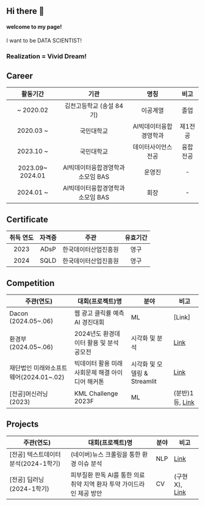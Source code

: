 ## Hi there 👋
#### welcome to my page!
I want to be DATA SCIENTIST! 

### Realization = Vivid Dream!

## Career
| 활동기간 | 기관 | 명칭 | 비고 |
| :------: | :------: | :------: | :------: |
| ~ 2020.02 | 김천고등학교 (송설 84기) | 이공계열 | 졸업 |
| 2020.03 ~ | 국민대학교 | AI빅데이터융합경영학과 | 제1전공 |
| 2023.10 ~ | 국민대학교 | 데이터사이언스전공 | 융합전공 |
| 2023.09~ 2024.01 | AI빅데이터융합경영학과 소모임 BAS | 운영진 | - |
| 2024.01 ~  | AI빅데이터융합경영학과 소모임 BAS | 회장 | - |


## Certificate
|취득 연도|자격증|주관|유효기간|
| :------: | :------: | :------: | :------: |
|2023|ADsP|한국데이터산업진흥원|영구|
|2024|SQLD|한국데이터산업진흥원|영구|


## Competition
|주관(연도)|대회(프로젝트)명|분야|비고|
|------|---|---|---|
|Dacon (2024.05~.06)|웹 광고 클릭률 예측 AI 경진대회| ML |[Link]|
|환경부(2024.05~.06)|2024년도 환경데이터 활용 및 분석 공모전| 시각화 및 분석 |[Link](https://github.com/sangwook01/Competition/tree/main/2024%EB%85%84%EB%8F%84%20%ED%99%98%EA%B2%BD%EB%8D%B0%EC%9D%B4%ED%84%B0%20%ED%99%9C%EC%9A%A9%20%EB%B0%8F%20%EB%B6%84%EC%84%9D%20%EA%B3%B5%EB%AA%A8%EC%A0%84) |
|재단법인 미래와소프트웨어(2024.01~.02)|빅데이터 활용 미래 사회문제 해결 아이디어 해커톤| 시각화 및 모델링 & Streamlit |[Link](https://github.com/sangwook01/Competition/tree/main/%EB%B9%85%EB%8D%B0%EC%9D%B4%ED%84%B0%20%ED%99%9C%EC%9A%A9%20%EB%AF%B8%EB%9E%98%20%EC%82%AC%ED%9A%8C%EB%AC%B8%EC%A0%9C%20%ED%95%B4%EA%B2%B0%20%EC%95%84%EC%9D%B4%EB%94%94%EC%96%B4%20%ED%95%B4%EC%BB%A4%ED%86%A4) |
|[전공]머신러닝(2023)|KML Challenge 2023F| ML |(분반)1등, [Link](https://github.com/sangwook01/Competition/tree/main/MAJOR_ML)|
## Projects
|주관(연도)|대회(프로젝트)명|분야|비고|
|------|---|---|---|
|[전공] 텍스트데이터분석(2024-1학기)|(네이버)뉴스 크롤링을 통한 환경 이슈 분석| NLP |[Link](https://github.com/sangwook01/Project/tree/main/%5B%EA%B5%90%EB%82%B4%5D%20%ED%85%8D%EC%8A%A4%ED%8A%B8%EB%8D%B0%EC%9D%B4%ED%84%B0%EB%B6%84%EC%84%9D)|
|[전공] 딥러닝(2024-1학기)|피부질환 판독 AI를 통한 의료 취약 지역 환자 투약 가이드라인 제공 방안| CV |(구현X), [Link](https://github.com/sangwook01/Project/tree/main/%5B%EA%B5%90%EB%82%B4%5D%20%EB%94%A5%EB%9F%AC%EB%8B%9D)|

<!--
**sangwook01/sangwook01** is a ✨ _special_ ✨ repository because its `README.md` (this file) appears on your GitHub profile.

Here are some ideas to get you started:

- 🔭 I’m currently working on ... KOOKMIN.univ 
- 🌱 I’m currently learning ...
- 👯 I’m looking to collaborate on ...
- 🤔 I’m looking for help with ...
- 💬 Ask me about ...
- 📫 How to reach me: ...
- 😄 Pronouns: ...
- ⚡ Fun fact: ...
-->
